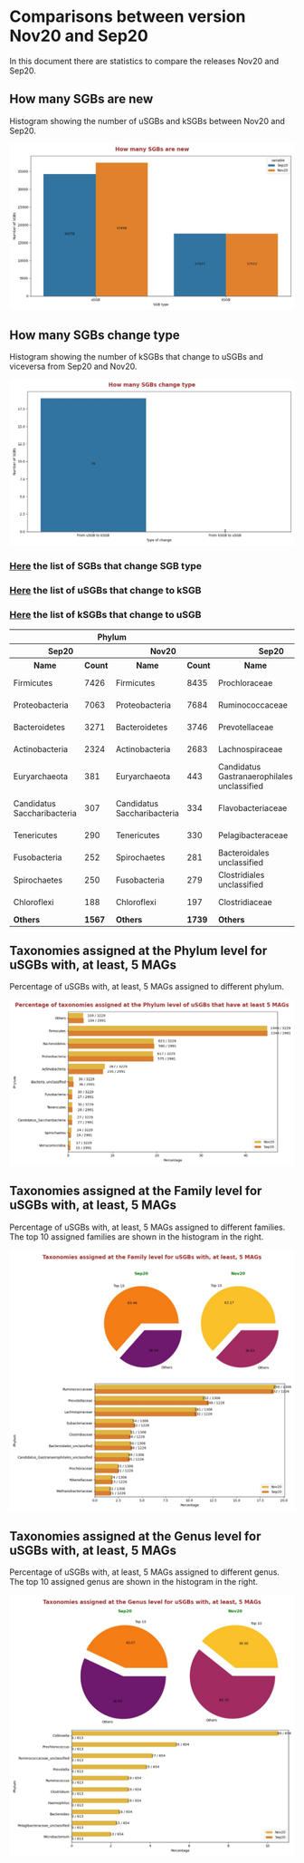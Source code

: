 # Comparisons between version Nov20 and Sep20
In this document there are statistics to compare the releases Nov20 and Sep20.


## How many SGBs are new
Histogram showing the number of uSGBs and kSGBs between Nov20 and Sep20.

![How many SGBs are new](pictures/second_fig1.jpg)


## How many SGBs change type
Histogram showing the number of kSGBs that change to uSGBs and viceversa from Sep20 and Nov20.

![How many SGBs change type](pictures/second_fig2.jpg)


### [Here](pages/df_second_fig2.md) the list of SGBs that change SGB type

### [Here](pages/df_second_fig2_upgrade.md) the list of uSGBs that change to kSGB

### [Here](pages/df_second_fig2_downgrade.md) the list of kSGBs that change to uSGB

<table><tr><th colspan = '4' style = 'text-align: center'>Phylum</th><th colspan = '4' style = 'text-align: center'>Family</th><th colspan = '4' style = 'text-align: center'>Genus</th><th colspan = '4' style = 'text-align: center'>Species</th></tr><tr><th colspan = '2' style = 'text-align: center'>Sep20</th><th colspan = '2' style = 'text-align: center'>Nov20</th><th colspan = '2' style = 'text-align: center'>Sep20</th><th colspan = '2' style = 'text-align: center'>Nov20</th><th colspan = '2' style = 'text-align: center'>Sep20</th><th colspan = '2' style = 'text-align: center'>Nov20</th><th colspan = '2' style = 'text-align: center'>Sep20</th><th colspan = '2' style = 'text-align: center'>Nov20</th></tr><tr><th style = 'text-align: center'>Name</th><th style = 'text-align: center'>Count</th><th style = 'text-align: center'>Name</th><th style = 'text-align: center'>Count</th><th style = 'text-align: center'>Name</th><th style = 'text-align: center'>Count</th><th style = 'text-align: center'>Name</th><th style = 'text-align: center'>Count</th><th style = 'text-align: center'>Name</th><th style = 'text-align: center'>Count</th><th style = 'text-align: center'>Name</th><th style = 'text-align: center'>Count</th><th style = 'text-align: center'>Name</th><th style = 'text-align: center'>Count</th><th style = 'text-align: center'>Name</th><th style = 'text-align: center'>Count</th></tr><tr><td>Firmicutes</td><td>7426</td><td>Firmicutes</td><td>8435</td><td>Prochloraceae</td><td>728</td><td>Prochloraceae</td><td>756</td><td>Prochlorococcus</td><td>773</td><td>Prochlorococcus</td><td>752</td><td>Ruminococcaceae bacterium</td><td>179</td><td>Ruminococcaceae bacterium</td><td>179</td></tr><tr><td>Proteobacteria</td><td>7063</td><td>Proteobacteria</td><td>7684</td><td>Ruminococcaceae</td><td>688</td><td>Ruminococcaceae</td><td>709</td><td>Pelagibacteraceae unclassified</td><td>713</td><td>Pelagibacteraceae unclassified</td><td>706</td><td>Rhizobiales bacterium</td><td>91</td><td>Rhizobiales bacterium</td><td>91</td></tr><tr><td>Bacteroidetes</td><td>3271</td><td>Bacteroidetes</td><td>3746</td><td>Prevotellaceae</td><td>331</td><td>Prevotellaceae</td><td>346</td><td>Collinsella</td><td>333</td><td>Collinsella</td><td>325</td><td>Buchnera aphidicola</td><td>49</td><td>Buchnera aphidicola</td><td>49</td></tr><tr><td>Actinobacteria</td><td>2324</td><td>Actinobacteria</td><td>2683</td><td>Lachnospiraceae</td><td>273</td><td>Lachnospiraceae</td><td>286</td><td>Candidatus Pelagibacter</td><td>236</td><td>Candidatus Pelagibacter</td><td>235</td><td>Pseudomonas fluorescens</td><td>47</td><td>Pseudomonas fluorescens</td><td>46</td></tr><tr><td>Euryarchaeota</td><td>381</td><td>Euryarchaeota</td><td>443</td><td>Candidatus Gastranaerophilales unclassified</td><td>129</td><td>Pelagibacteraceae</td><td>147</td><td>Streptococcus</td><td>163</td><td>Ruminococcaceae unclassified</td><td>124</td><td>Streptococcus mitis</td><td>35</td><td>Streptococcus mitis</td><td>35</td></tr><tr><td>Candidatus Saccharibacteria</td><td>307</td><td>Candidatus Saccharibacteria</td><td>334</td><td>Flavobacteriaceae</td><td>127</td><td>Candidatus Gastranaerophilales unclassified</td><td>134</td><td>Microbacterium</td><td>109</td><td>Streptococcus</td><td>117</td><td>Fibrobacter succinogenes</td><td>29</td><td>Fibrobacter succinogenes</td><td>29</td></tr><tr><td>Tenericutes</td><td>290</td><td>Tenericutes</td><td>330</td><td>Pelagibacteraceae</td><td>123</td><td>Flavobacteriaceae</td><td>131</td><td>Ruminococcaceae unclassified</td><td>100</td><td>Microbacterium</td><td>105</td><td>Pseudomonas viridiflava</td><td>29</td><td>Pseudomonas viridiflava</td><td>29</td></tr><tr><td>Fusobacteria</td><td>252</td><td>Spirochaetes</td><td>281</td><td>Bacteroidales unclassified</td><td>121</td><td>Bacteroidales unclassified</td><td>129</td><td>Alphaproteobacteria unclassified</td><td>92</td><td>Alphaproteobacteria unclassified</td><td>87</td><td>Ruminococcus flavefaciens</td><td>28</td><td>Ruminococcus flavefaciens</td><td>28</td></tr><tr><td>Spirochaetes</td><td>250</td><td>Fusobacteria</td><td>279</td><td>Clostridiales unclassified</td><td>119</td><td>Clostridiales unclassified</td><td>122</td><td>Campylobacter</td><td>80</td><td>Campylobacter</td><td>82</td><td>Rhodobacteraceae bacterium</td><td>26</td><td>Rhodobacteraceae bacterium</td><td>26</td></tr><tr><td>Chloroflexi</td><td>188</td><td>Chloroflexi</td><td>197</td><td>Clostridiaceae</td><td>109</td><td>Clostridiaceae</td><td>113</td><td>Prevotella</td><td>73</td><td>Prevotella</td><td>66</td><td>Stenotrophomonas maltophilia</td><td>26</td><td>Stenotrophomonas maltophilia</td><td>26</td></tr><tr style = 'font-weight: bold'><td>Others</td><td>1567</td><td>Others</td><td>1739</td><td>Others</td><td>3097</td><td>Others</td><td>3200</td><td>Others</td><td>2440</td><td>Others</td><td>2635</td><td>Others</td><td>16987</td><td>Others</td><td>16973</td></tr></table>

## Taxonomies assigned at the Phylum level for uSGBs with, at least, 5 MAGs
Percentage of uSGBs with, at least, 5 MAGs assigned to different phylum.

![Percentage of taxonomies assigned at the Phylum level of uSGBs that have at least 5 MAGs](pictures/second_fig3.jpg)


## Taxonomies assigned at the Family level for uSGBs with, at least, 5 MAGs
Percentage of uSGBs with, at least, 5 MAGs assigned to different families. The top 10 assigned families are shown in the histogram in the right.

![Taxonomies assigned at the Family level for uSGBs with, at least, 5 MAGs](pictures/second_fig4.jpg)


## Taxonomies assigned at the Genus level for uSGBs with, at least, 5 MAGs
Percentage of uSGBs with, at least, 5 MAGs assigned to different genus. The top 10 assigned genus are shown in the histogram in the right.

![Taxonomies assigned at the Genus level for uSGBs with, at least, 5 MAGs](pictures/second_fig5.jpg)


